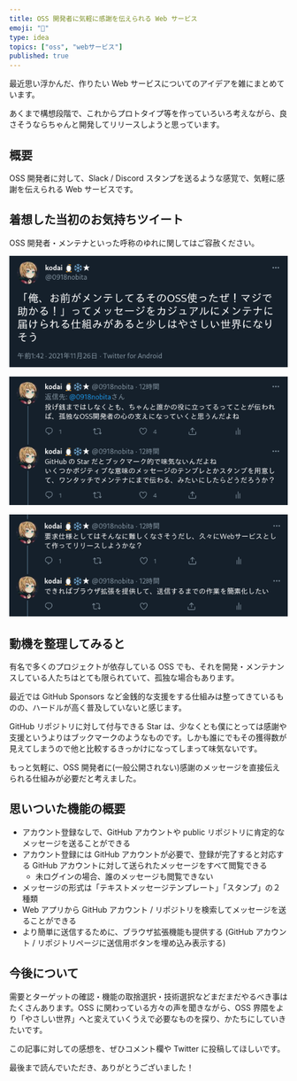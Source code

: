 ```yaml
---
title: OSS 開発者に気軽に感謝を伝えられる Web サービス
emoji: "🥰"
type: idea
topics: ["oss", "webサービス"]
published: true
---
```


最近思い浮かんだ、作りたい Web サービスについてのアイデアを雑にまとめています。

あくまで構想段階で、これからプロトタイプ等を作っていろいろ考えながら、良さそうならちゃんと開発してリリースしようと思っています。

## 概要

OSS 開発者に対して、Slack / Discord スタンプを送るような感覚で、気軽に感謝を伝えられる Web サービスです。

## 着想した当初のお気持ちツイート

OSS 開発者・メンテナといった呼称のゆれに関してはご容赦ください。

[![ツイート](/images/tweet1.png)](https://twitter.com/0918nobita/status/1463910865468461058)

[![ツイート](/images/tweet2.png)](https://twitter.com/0918nobita/status/1463911320298790934)

[![ツイート](/images/tweet3.png)](https://twitter.com/0918nobita/status/1463912688556253206)

## 動機を整理してみると

有名で多くのプロジェクトが依存している OSS でも、それを開発・メンテナンスしている人たちはとても限られていて、孤独な場合もあります。

最近では GitHub Sponsors など金銭的な支援をする仕組みは整ってきているものの、ハードルが高く普及していないと感じます。

GitHub リポジトリに対して付与できる Star は、少なくとも僕にとっては感謝や支援というよりはブックマークのようなものです。しかも誰にでもその獲得数が見えてしまうので他と比較するきっかけになってしまって味気ないです。

もっと気軽に、OSS 開発者に(一般公開されない)感謝のメッセージを直接伝えられる仕組みが必要だと考えました。

## 思いついた機能の概要

- アカウント登録なしで、GitHub アカウントや public リポジトリに肯定的なメッセージを送ることができる
- アカウント登録には GitHub アカウントが必要で、登録が完了すると対応する GitHub アカウントに対して送られたメッセージをすべて閲覧できる
    - 未ログインの場合、誰のメッセージも閲覧できない
- メッセージの形式は「テキストメッセージテンプレート」「スタンプ」の２種類
- Web アプリから GitHub アカウント / リポジトリを検索してメッセージを送ることができる
- より簡単に送信するために、ブラウザ拡張機能も提供する (GitHub アカウント / リポジトリページに送信用ボタンを埋め込み表示する)

## 今後について

需要とターゲットの確認・機能の取捨選択・技術選択などまだまだやるべき事はたくさんあります。OSS に関わっている方々の声を聞きながら、OSS 界隈をより「やさしい世界」へと変えていくうえで必要なものを探り、かたちにしていきたいです。

この記事に対しての感想を、ぜひコメント欄や Twitter に投稿してほしいです。

最後まで読んでいただき、ありがとうございました！
